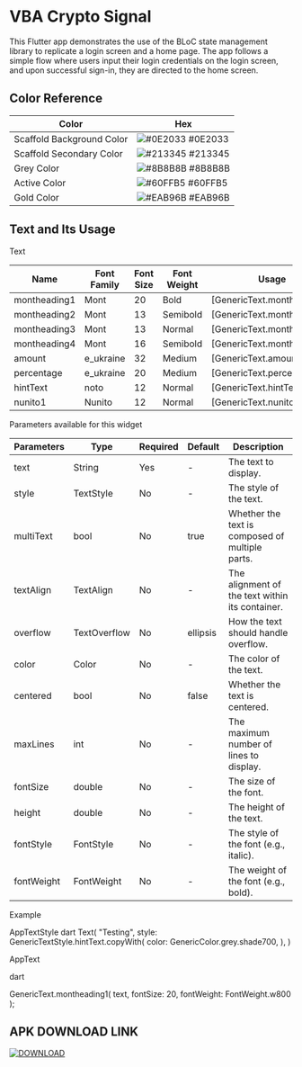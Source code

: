 
# VBA Crypto Signal

This Flutter app demonstrates the use of the BLoC state management library to replicate a login screen and a home page. The app follows a simple flow where users input their login credentials on the login screen, and upon successful sign-in, they are directed to the home screen.

## Color Reference

| Color                      | Hex                                                                |
| -------------------------- | ------------------------------------------------------------------ |
| Scaffold Background Color | ![#0E2033](https://via.placeholder.com/10/0E2033?text=+) #0E2033   |
| Scaffold Secondary Color  | ![#213345](https://via.placeholder.com/10/213345?text=+) #213345 |
| Grey Color                 | ![#8B8B8B](https://via.placeholder.com/10/8B8B8B?text=+) #8B8B8B   |
| Active Color               | ![#60FFB5](https://via.placeholder.com/10/60FFB5?text=+) #60FFB5   |
| Gold Color                 | ![#EAB96B](https://via.placeholder.com/10/EAB96B?text=+) #EAB96B   |


## Text and Its Usage

Text 

| Name       | Font Family | Font Size | Font Weight | Usage                            |
| ---------------- | ----------- | --------- | ----------- | -------------------------------- |
| montheading1          | Mont        | 20        | Bold        | [GenericText.montheading1] |
| montheading2       | Mont        | 13        | Semibold    | [GenericText.montheading2]|
| montheading3             | Mont        | 13        | Normal      | [GenericText.montheading3] |
| montheading4        | Mont        | 16        | Semibold    | [GenericText.montheading4] |
| amount      | e_ukraine   | 32        | Medium      | [GenericText.amount] |
| percentage            | e_ukraine   | 20        | Medium      | [GenericText.percentage] |
| hintText  | noto        | 12        | Normal      | [GenericText.hintText] |
| nunito1     | Nunito      | 12        | Normal      | [GenericText.nunito1] |

Parameters available for this widget

| Parameters    | Type          | Required | Default | Description                                   |
| ----------- | ------------- | -------- | ------- | --------------------------------------------- |
| text        | String        | Yes      | -       | The text to display.                           |
| style       | TextStyle     | No       | -       | The style of the text.                         |
| multiText   | bool          | No       | true    | Whether the text is composed of multiple parts. |
| textAlign   | TextAlign    | No       | -       | The alignment of the text within its container. |
| overflow    | TextOverflow  | No       | ellipsis| How the text should handle overflow.            |
| color       | Color        | No       | -       | The color of the text.                         |
| centered    | bool          | No       | false   | Whether the text is centered.                  |
| maxLines    | int          | No       | -       | The maximum number of lines to display.         |
| fontSize    | double       | No       | -       | The size of the font.                          |
| height      | double       | No       | -       | The height of the text.                        |
| fontStyle   | FontStyle    | No       | -       | The style of the font (e.g., italic).           |
| fontWeight  | FontWeight   | No       | -       | The weight of the font (e.g., bold).            |

Example

AppTextStyle
dart
 Text(
    "Testing",
    style: 
        GenericTextStyle.hintText.copyWith(
            color: GenericColor.grey.shade700,
        ),
    )

AppText

dart

GenericText.montheading1(
    text,
    fontSize: 20,
    fontWeight: FontWeight.w800
);

## APK DOWNLOAD LINK

[![DOWNLOAD](https://www.pngall.com/download-button-png/download/29358)](https://drive.google.com/file/d/1-3ZCbhjNu6DJB4oyF9BPnPsPjpapfP9M/view?usp=sharing)
